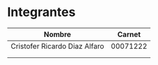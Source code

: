 # Integrantes

| Nombre        | Carnet      |
|------------------------|----------------------|
| Cristofer Ricardo Diaz Alfaro     | 00071222         |
|   |     |
|     |  |
